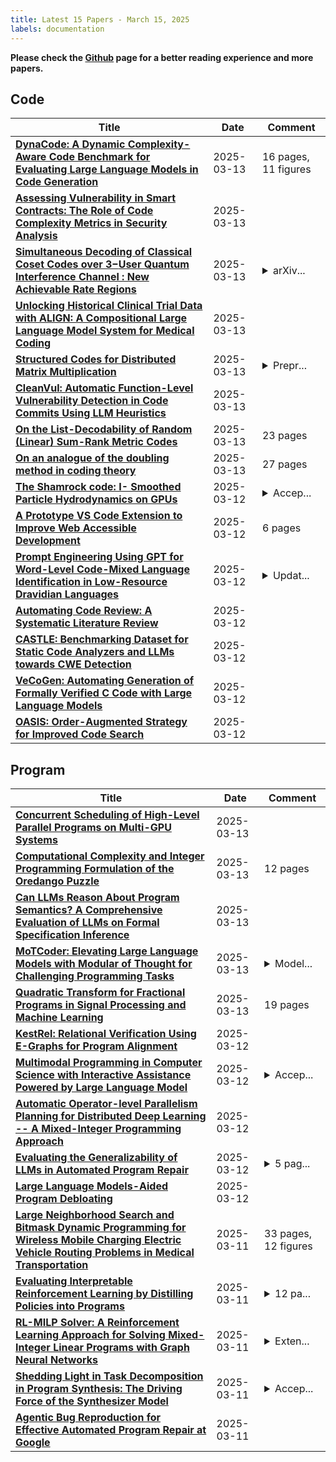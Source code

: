 ```yaml
---
title: Latest 15 Papers - March 15, 2025
labels: documentation
---
```

**Please check the [Github](https://github.com/zezhishao/MTS_Daily_ArXiv) page for a better reading experience and more papers.**

## Code
| **Title** | **Date** | **Comment** |
| --- | --- | --- |
| **[DynaCode: A Dynamic Complexity-Aware Code Benchmark for Evaluating Large Language Models in Code Generation](http://arxiv.org/abs/2503.10452v1)** | 2025-03-13 | 16 pages, 11 figures |
| **[Assessing Vulnerability in Smart Contracts: The Role of Code Complexity Metrics in Security Analysis](http://arxiv.org/abs/2411.17343v3)** | 2025-03-13 |  |
| **[Simultaneous Decoding of Classical Coset Codes over $3-$User Quantum Interference Channel : New Achievable Rate Regions](http://arxiv.org/abs/2503.07804v2)** | 2025-03-13 | <details><summary>arXiv...</summary><p>arXiv admin note: substantial text overlap with arXiv:2203.00110</p></details> |
| **[Unlocking Historical Clinical Trial Data with ALIGN: A Compositional Large Language Model System for Medical Coding](http://arxiv.org/abs/2411.13163v2)** | 2025-03-13 |  |
| **[Structured Codes for Distributed Matrix Multiplication](http://arxiv.org/abs/2501.00371v3)** | 2025-03-13 | <details><summary>Prepr...</summary><p>Preprint. A preliminary version of this work was presented in parts at the 2024 Int. Symp. Inf. Theory, Athens, Greece</p></details> |
| **[CleanVul: Automatic Function-Level Vulnerability Detection in Code Commits Using LLM Heuristics](http://arxiv.org/abs/2411.17274v4)** | 2025-03-13 |  |
| **[On the List-Decodability of Random (Linear) Sum-Rank Metric Codes](http://arxiv.org/abs/2503.10234v1)** | 2025-03-13 | 23 pages |
| **[On an analogue of the doubling method in coding theory](http://arxiv.org/abs/2503.10201v1)** | 2025-03-13 | 27 pages |
| **[The Shamrock code: I- Smoothed Particle Hydrodynamics on GPUs](http://arxiv.org/abs/2503.09713v1)** | 2025-03-12 | <details><summary>Accep...</summary><p>Accepted for publication in MNRAS</p></details> |
| **[A Prototype VS Code Extension to Improve Web Accessible Development](http://arxiv.org/abs/2503.09673v1)** | 2025-03-12 | 6 pages |
| **[Prompt Engineering Using GPT for Word-Level Code-Mixed Language Identification in Low-Resource Dravidian Languages](http://arxiv.org/abs/2411.04025v2)** | 2025-03-12 | <details><summary>Updat...</summary><p>Updated and Final Version</p></details> |
| **[Automating Code Review: A Systematic Literature Review](http://arxiv.org/abs/2503.09510v1)** | 2025-03-12 |  |
| **[CASTLE: Benchmarking Dataset for Static Code Analyzers and LLMs towards CWE Detection](http://arxiv.org/abs/2503.09433v1)** | 2025-03-12 |  |
| **[VeCoGen: Automating Generation of Formally Verified C Code with Large Language Models](http://arxiv.org/abs/2411.19275v2)** | 2025-03-12 |  |
| **[OASIS: Order-Augmented Strategy for Improved Code Search](http://arxiv.org/abs/2503.08161v2)** | 2025-03-12 |  |

## Program
| **Title** | **Date** | **Comment** |
| --- | --- | --- |
| **[Concurrent Scheduling of High-Level Parallel Programs on Multi-GPU Systems](http://arxiv.org/abs/2503.10516v1)** | 2025-03-13 |  |
| **[Computational Complexity and Integer Programming Formulation of the Oredango Puzzle](http://arxiv.org/abs/2503.10393v1)** | 2025-03-13 | 12 pages |
| **[Can LLMs Reason About Program Semantics? A Comprehensive Evaluation of LLMs on Formal Specification Inference](http://arxiv.org/abs/2503.04779v2)** | 2025-03-13 |  |
| **[MoTCoder: Elevating Large Language Models with Modular of Thought for Challenging Programming Tasks](http://arxiv.org/abs/2312.15960v4)** | 2025-03-13 | <details><summary>Model...</summary><p>Model: https://huggingface.co/JingyaoLi/MoTCoder-15B-v1.0. Code: https://github.com/dvlab-research/MoTCoder</p></details> |
| **[Quadratic Transform for Fractional Programs in Signal Processing and Machine Learning](http://arxiv.org/abs/2503.09977v1)** | 2025-03-13 | 19 pages |
| **[KestRel: Relational Verification Using E-Graphs for Program Alignment](http://arxiv.org/abs/2404.08106v2)** | 2025-03-12 |  |
| **[Multimodal Programming in Computer Science with Interactive Assistance Powered by Large Language Model](http://arxiv.org/abs/2503.06552v2)** | 2025-03-12 | <details><summary>Accep...</summary><p>Accepted in Proceedings of the 27th International Conference on. Human-Computer Interaction, 2025</p></details> |
| **[Automatic Operator-level Parallelism Planning for Distributed Deep Learning -- A Mixed-Integer Programming Approach](http://arxiv.org/abs/2503.09357v1)** | 2025-03-12 |  |
| **[Evaluating the Generalizability of LLMs in Automated Program Repair](http://arxiv.org/abs/2503.09217v1)** | 2025-03-12 | <details><summary>5 pag...</summary><p>5 pages, 1 figure, to be published in ICSE2025-NIER</p></details> |
| **[Large Language Models-Aided Program Debloating](http://arxiv.org/abs/2503.08969v1)** | 2025-03-12 |  |
| **[Large Neighborhood Search and Bitmask Dynamic Programming for Wireless Mobile Charging Electric Vehicle Routing Problems in Medical Transportation](http://arxiv.org/abs/2503.08752v1)** | 2025-03-11 | 33 pages, 12 figures |
| **[Evaluating Interpretable Reinforcement Learning by Distilling Policies into Programs](http://arxiv.org/abs/2503.08322v1)** | 2025-03-11 | <details><summary>12 pa...</summary><p>12 pages of main text, under review</p></details> |
| **[RL-MILP Solver: A Reinforcement Learning Approach for Solving Mixed-Integer Linear Programs with Graph Neural Networks](http://arxiv.org/abs/2411.19517v4)** | 2025-03-11 | <details><summary>Exten...</summary><p>Extended version (17 pages, 8 figures). Accepted at the 2025 AAAI Workshop on AI to Accelerate Science and Engineering (AI2ASE)</p></details> |
| **[Shedding Light in Task Decomposition in Program Synthesis: The Driving Force of the Synthesizer Model](http://arxiv.org/abs/2503.08738v1)** | 2025-03-11 | <details><summary>Accep...</summary><p>Accepted at ICLR 2025 Workshop Deep Learning for Code</p></details> |
| **[Agentic Bug Reproduction for Effective Automated Program Repair at Google](http://arxiv.org/abs/2502.01821v2)** | 2025-03-11 |  |

